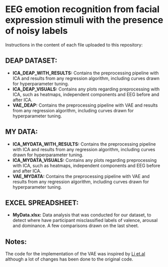 # EEG emotion recognition from facial expression stimuli with the presence of noisy labels

Instructions in the content of each file uploaded to this repository:

## DEAP DATASET:

- **ICA_DEAP_WITH_RESULTS:** Contains the preprocessing pipeline with ICA and results from any regression algorithm, including curves drawn for hyperparameter tuning.
- **ICA_DEAP_VISUALS:** Contains any plots regarding preprocessing with ICA, such as heatmaps, independent components and EEG before and after ICA.
- **VAE_DEAP:** Contains the preprocessing pipeline with VAE and results from any regression algorithm, including curves drawn for hyperparameter tuning.

## MY DATA:

- **ICA_MYDATA_WITH_RESULTS:** Contains the preprocessing pipeline with ICA and results from any regression algorithm, including curves drawn for hyperparameter tuning.
- **ICA_MYDATA_VISUALS:** Contains any plots regarding preprocessing with ICA, such as heatmaps, independent components and EEG before and after ICA.
- **VAE_MYDATA:** Contains the preprocessing pipeline with VAE and results from any regression algorithm, including curves drawn for hyperparameter tuning.


## EXCEL SPREADSHEET:

- **MyData.xlsx:** Data analysis that was conducted for our dataset, to detect where have participant misclassified labels of valence, arousal and dominance. A few comparisons drawn on the last sheet.


## Notes:
The code for the implementation of the VAE was inspired by [Li et.al](https://www.frontiersin.org/journals/neuroscience/articles/10.3389/fnins.2020.00087/full) although a lot of changes has been done to the original code.

